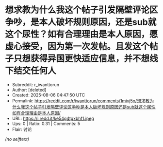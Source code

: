 # 想求教为什么我这个帖子引发隔壁评论区争吵，是本人破坏规则原因，还是sub就这个尿性？如有合理理由是本人原因，愿虚心接受，因为第一次发帖。且发这个帖子只想获得异国更快适应信息，并不想线下结交任何人

- Subreddit: r_iwanttorun
- Author: [deleted]
- Created: 2025-08-06 04:47:50 UTC
- Permalink: https://reddit.com/r/iwanttorun/comments/1mivj5o/想求教为什么我这个帖子引发隔壁评论区争吵是本人破坏规则原因还是sub就这个尿性如有合理理由是本人原因/
- URL: https://i.redd.it/ke54g4tgxbhf1.jpeg
- Ups: 0 | Ratio: 0.31 | Comments: 5
- Flair: 讨论

_(no selftext)_
